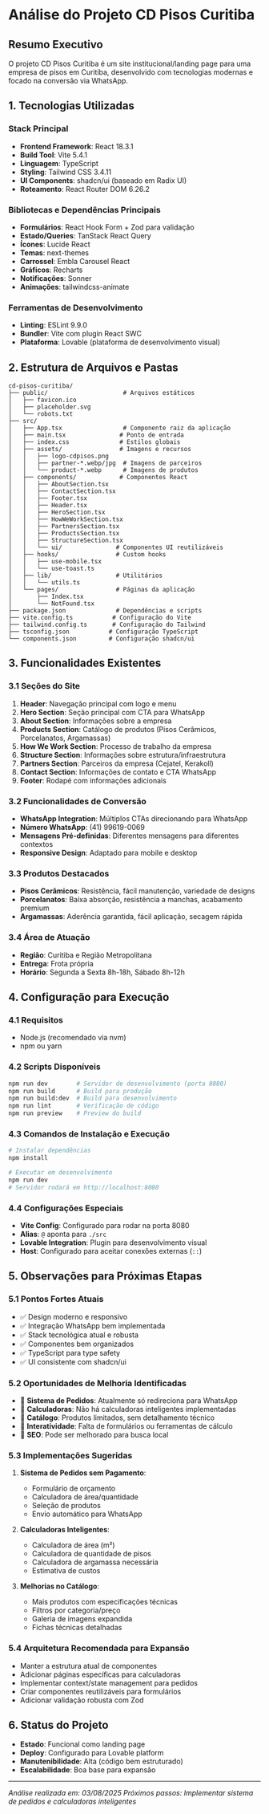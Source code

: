 # Análise do Projeto CD Pisos Curitiba

## Resumo Executivo
O projeto CD Pisos Curitiba é um site institucional/landing page para uma empresa de pisos em Curitiba, desenvolvido com tecnologias modernas e focado na conversão via WhatsApp.

## 1. Tecnologias Utilizadas

### Stack Principal
- **Frontend Framework**: React 18.3.1
- **Build Tool**: Vite 5.4.1
- **Linguagem**: TypeScript
- **Styling**: Tailwind CSS 3.4.11
- **UI Components**: shadcn/ui (baseado em Radix UI)
- **Roteamento**: React Router DOM 6.26.2

### Bibliotecas e Dependências Principais
- **Formulários**: React Hook Form + Zod para validação
- **Estado/Queries**: TanStack React Query
- **Ícones**: Lucide React
- **Temas**: next-themes
- **Carrossel**: Embla Carousel React
- **Gráficos**: Recharts
- **Notificações**: Sonner
- **Animações**: tailwindcss-animate

### Ferramentas de Desenvolvimento
- **Linting**: ESLint 9.9.0
- **Bundler**: Vite com plugin React SWC
- **Plataforma**: Lovable (plataforma de desenvolvimento visual)

## 2. Estrutura de Arquivos e Pastas

```
cd-pisos-curitiba/
├── public/                     # Arquivos estáticos
│   ├── favicon.ico
│   ├── placeholder.svg
│   └── robots.txt
├── src/
│   ├── App.tsx                 # Componente raiz da aplicação
│   ├── main.tsx               # Ponto de entrada
│   ├── index.css              # Estilos globais
│   ├── assets/                # Imagens e recursos
│   │   ├── logo-cdpisos.png
│   │   ├── partner-*.webp/jpg  # Imagens de parceiros
│   │   └── product-*.webp      # Imagens de produtos
│   ├── components/            # Componentes React
│   │   ├── AboutSection.tsx
│   │   ├── ContactSection.tsx
│   │   ├── Footer.tsx
│   │   ├── Header.tsx
│   │   ├── HeroSection.tsx
│   │   ├── HowWeWorkSection.tsx
│   │   ├── PartnersSection.tsx
│   │   ├── ProductsSection.tsx
│   │   ├── StructureSection.tsx
│   │   └── ui/               # Componentes UI reutilizáveis
│   ├── hooks/                # Custom hooks
│   │   ├── use-mobile.tsx
│   │   └── use-toast.ts
│   ├── lib/                  # Utilitários
│   │   └── utils.ts
│   └── pages/                # Páginas da aplicação
│       ├── Index.tsx
│       └── NotFound.tsx
├── package.json              # Dependências e scripts
├── vite.config.ts           # Configuração do Vite
├── tailwind.config.ts       # Configuração do Tailwind
├── tsconfig.json           # Configuração TypeScript
└── components.json         # Configuração shadcn/ui
```

## 3. Funcionalidades Existentes

### 3.1 Seções do Site
1. **Header**: Navegação principal com logo e menu
2. **Hero Section**: Seção principal com CTA para WhatsApp
3. **About Section**: Informações sobre a empresa
4. **Products Section**: Catálogo de produtos (Pisos Cerâmicos, Porcelanatos, Argamassas)
5. **How We Work Section**: Processo de trabalho da empresa
6. **Structure Section**: Informações sobre estrutura/infraestrutura
7. **Partners Section**: Parceiros da empresa (Cejatel, Kerakoll)
8. **Contact Section**: Informações de contato e CTA WhatsApp
9. **Footer**: Rodapé com informações adicionais

### 3.2 Funcionalidades de Conversão
- **WhatsApp Integration**: Múltiplos CTAs direcionando para WhatsApp
- **Número WhatsApp**: (41) 99619-0069
- **Mensagens Pré-definidas**: Diferentes mensagens para diferentes contextos
- **Responsive Design**: Adaptado para mobile e desktop

### 3.3 Produtos Destacados
- **Pisos Cerâmicos**: Resistência, fácil manutenção, variedade de designs
- **Porcelanatos**: Baixa absorção, resistência a manchas, acabamento premium
- **Argamassas**: Aderência garantida, fácil aplicação, secagem rápida

### 3.4 Área de Atuação
- **Região**: Curitiba e Região Metropolitana
- **Entrega**: Frota própria
- **Horário**: Segunda a Sexta 8h-18h, Sábado 8h-12h

## 4. Configuração para Execução

### 4.1 Requisitos
- Node.js (recomendado via nvm)
- npm ou yarn

### 4.2 Scripts Disponíveis
```bash
npm run dev        # Servidor de desenvolvimento (porta 8080)
npm run build      # Build para produção
npm run build:dev  # Build para desenvolvimento
npm run lint       # Verificação de código
npm run preview    # Preview do build
```

### 4.3 Comandos de Instalação e Execução
```bash
# Instalar dependências
npm install

# Executar em desenvolvimento
npm run dev
# Servidor rodará em http://localhost:8080
```

### 4.4 Configurações Especiais
- **Vite Config**: Configurado para rodar na porta 8080
- **Alias**: `@` aponta para `./src`
- **Lovable Integration**: Plugin para desenvolvimento visual
- **Host**: Configurado para aceitar conexões externas (`::`)

## 5. Observações para Próximas Etapas

### 5.1 Pontos Fortes Atuais
- ✅ Design moderno e responsivo
- ✅ Integração WhatsApp bem implementada
- ✅ Stack tecnológica atual e robusta
- ✅ Componentes bem organizados
- ✅ TypeScript para type safety
- ✅ UI consistente com shadcn/ui

### 5.2 Oportunidades de Melhoria Identificadas
- 🔄 **Sistema de Pedidos**: Atualmente só redireciona para WhatsApp
- 🔄 **Calculadoras**: Não há calculadoras inteligentes implementadas
- 🔄 **Catálogo**: Produtos limitados, sem detalhamento técnico
- 🔄 **Interatividade**: Falta de formulários ou ferramentas de cálculo
- 🔄 **SEO**: Pode ser melhorado para busca local

### 5.3 Implementações Sugeridas
1. **Sistema de Pedidos sem Pagamento**:
   - Formulário de orçamento
   - Calculadora de área/quantidade
   - Seleção de produtos
   - Envio automático para WhatsApp

2. **Calculadoras Inteligentes**:
   - Calculadora de área (m²)
   - Calculadora de quantidade de pisos
   - Calculadora de argamassa necessária
   - Estimativa de custos

3. **Melhorias no Catálogo**:
   - Mais produtos com especificações técnicas
   - Filtros por categoria/preço
   - Galeria de imagens expandida
   - Fichas técnicas detalhadas

### 5.4 Arquitetura Recomendada para Expansão
- Manter a estrutura atual de componentes
- Adicionar páginas específicas para calculadoras
- Implementar context/state management para pedidos
- Criar componentes reutilizáveis para formulários
- Adicionar validação robusta com Zod

## 6. Status do Projeto
- **Estado**: Funcional como landing page
- **Deploy**: Configurado para Lovable platform
- **Manutenibilidade**: Alta (código bem estruturado)
- **Escalabilidade**: Boa base para expansão

---
*Análise realizada em: 03/08/2025*
*Próximos passos: Implementar sistema de pedidos e calculadoras inteligentes*